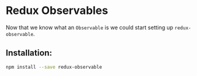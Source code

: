 # Redux Observables

Now that we know what an `Observable` is we could start setting up `redux-observable`.

## Installation:

```bash
npm install --save redux-observable
```